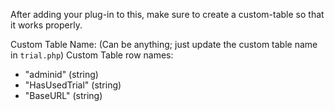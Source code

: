 After adding your plug-in to this, make sure to create a custom-table so that it works properly.

Custom Table Name: (Can be anything; just update the custom table name in `trial.php`)
Custom Table row names: 
* "adminid" (string)
* "HasUsedTrial" (string)
* "BaseURL" (string)

